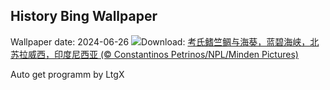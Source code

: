## History Bing Wallpaper
Wallpaper date: 2024-06-26
![](https://www.bing.com/th?id=OHR.CardinalfishAnemone_ZH-CN7249037417_UHD.jpg&w=1000)Download: [考氏鳍竺鲷与海葵，蓝碧海峡，北苏拉威西，印度尼西亚 (© Constantinos Petrinos/NPL/Minden Pictures)](https://www.bing.com/th?id=OHR.CardinalfishAnemone_ZH-CN7249037417_UHD.jpg)

Auto get programm by LtgX
